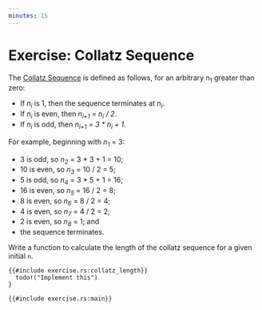 ```yaml
---
minutes: 15
---
```


# Exercise: Collatz Sequence

The [Collatz Sequence](https://en.wikipedia.org/wiki/Collatz_conjecture) is
defined as follows, for an arbitrary n<sub>1</sub> greater than zero:

- If _n<sub>i</sub>_ is 1, then the sequence terminates at _n<sub>i</sub>_.
- If _n<sub>i</sub>_ is even, then _n<sub>i+1</sub> = n<sub>i</sub> / 2_.
- If _n<sub>i</sub>_ is odd, then _n<sub>i+1</sub> = 3 * n<sub>i</sub> + 1_.

For example, beginning with _n<sub>1</sub>_ = 3:

- 3 is odd, so _n<sub>2</sub>_ = 3 * 3 + 1 = 10;
- 10 is even, so _n<sub>3</sub>_ = 10 / 2 = 5;
- 5 is odd, so _n<sub>4</sub>_ = 3 * 5 + 1 = 16;
- 16 is even, so _n<sub>5</sub>_ = 16 / 2 = 8;
- 8 is even, so _n<sub>6</sub>_ = 8 / 2 = 4;
- 4 is even, so _n<sub>7</sub>_ = 4 / 2 = 2;
- 2 is even, so _n<sub>8</sub>_ = 1; and
- the sequence terminates.

Write a function to calculate the length of the collatz sequence for a given
initial `n`.

```rust,editable,should_panic
{{#include exercise.rs:collatz_length}}
  todo!("Implement this")
}

{{#include exercise.rs:main}}
```
